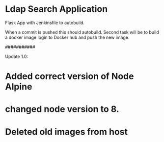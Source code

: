 # Ldap Search Application
 
Flask App with Jenkinsfile to autobuild. 

When a commit is pushed this should autobuild. Second task will be to build a docker image login to Docker hub and push the new image.

###########

Update 1.0:
# Added correct version of Node Alpine
# changed node version to 8.
# Deleted old images from host
